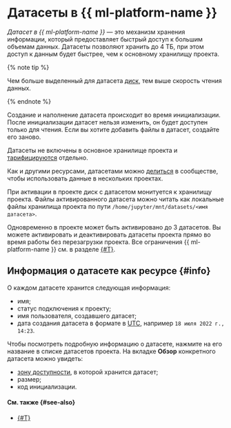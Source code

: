 # Датасеты в {{ ml-platform-name }}

_Датасет в {{ ml-platform-name }}_ — это механизм хранения информации, который предоставляет быстрый доступ к большим объемам данных. Датасеты позволяют хранить до 4 ТБ, при этом доступ к данным будет быстрее, чем к основному хранилищу проекта.

{% note tip %}

Чем больше выделенный для датасета [диск](../../compute/concepts/disk.md), тем выше скорость чтения данных.

{% endnote %}

Создание и наполнение датасета происходит во время инициализации. После инициализации датасет нельзя изменить, он будет доступен только для чтения. Если вы хотите добавить файлы в датасет, создайте его заново.

Датасеты не включены в основное хранилище проекта и [тарифицируются](../pricing.md#prices-datasets) отдельно.

Как и другими ресурсами, датасетами можно [делиться](../operations/data/dataset.md#share) в сообществе, чтобы использовать данные в нескольких проектах.

При активации в проекте диск с датасетом монитуется к хранилищу проекта. Файлы активированного датасета можно читать как локальные файлы хранилища проекта по пути `/home/jupyter/mnt/datasets/<имя датасета>`.

Одновременно в проекте может быть активировано до 3 датасетов. Вы можете активировать и деактивировать датасеты проекта прямо во время работы без перезагрузки проекта. Все ограничения {{ ml-platform-name }} см. в разделе [{#T}](limits.md).

## Информация о датасете как ресурсе {#info}

О каждом датасете хранится следующая информация:

* имя;
* статус подключения к проекту;
* имя пользователя, создавшего датасет;
* дата создания датасета в формате в [UTC](https://ru.wikipedia.org/wiki/Всемирное_координированное_время), например `18 июля 2022 г., 14:23`.

Чтобы посмотреть подробную информацию о датасете, нажмите на его название в списке датасетов проекта. На вкладке **Обзор** конкретного датасета можно увидеть:

* [зону доступности](../../overview/concepts/geo-scope.md), в которой хранится датасет;
* размер;
* код инициализации.

#### См. также {#see-also}

* [{#T}](../operations/data/dataset.md)

